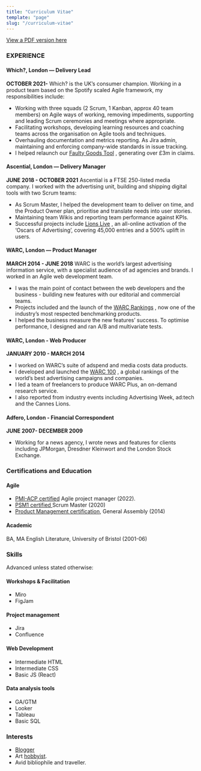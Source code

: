 ```yaml
---
title: "Curriculum Vitae"
template: "page"
slug: "/curriculum-vitae"
---
```


[View a PDF version here](https://josephclift.com/media/josephclift_cv_onepage_2022.pdf)
### EXPERIENCE
#### Which?, London — Delivery Lead
**OCTOBER 2021-**
Which? is the UK’s consumer champion. Working in a product team based on the Spotify scaled Agile framework, my responsibilities include:
* Working with three squads (2 Scrum, 1 Kanban, approx 40 team members) on Agile ways of working, removing impediments, supporting and leading Scrum ceremonies and meetings where appropriate.
* Facilitating workshops, developing learning resources and coaching teams across the organisation  on Agile tools and techniques.
* Overhauling documentation and metrics reporting. As Jira admin, maintaining and enforcing company-wide standards in issue tracking.
* I helped relaunch our  [Faulty Goods Tool](https://josephclift.com/projects) , generating over £3m in claims.
#### Ascential, London — Delivery Manager
**JUNE 2018 - OCTOBER 2021**
Ascential is a FTSE 250-listed media company. I worked with the advertising unit, building and shipping digital tools with two Scrum teams:
* As Scrum Master, I helped the development team to deliver on time, and the Product Owner plan, prioritise and translate needs into user stories. 
* Maintaining team Wikis and reporting team performance against KPIs.
* Successful projects include  [Lions Live](https://josephclift.com/projects) , an all-online activation of the ‘Oscars of Advertising’, covering 45,000 entries and a 500% uplift in users.
#### WARC, London — Product Manager
**MARCH 2014 - JUNE 2018**
WARC is the world’s largest advertising information service, with a specialist audience of ad agencies and brands. I worked in an Agile web development team.
* I was the main point of contact between the web developers and the business - building new features with our editorial and commercial teams.
* Projects included and the launch of the  [WARC Rankings](https://josephclift.com/projects) , now one of the industry’s most respected benchmarking products.
* I helped the business measure the new features’ success. To optimise performance, I designed and ran A/B and multivariate tests.
#### WARC, London - Web Producer
**JANUARY 2010 - MARCH 2014**
* I worked on WARC’s suite of adspend and media costs data products. 
* I developed and launched the  [WARC 100](https://www.warc.com/warc100) , a global rankings of the world’s best advertising campaigns and companies.
* I led a team of freelancers to produce WARC Plus, an on-demand research service. 
* I also reported from industry events including Advertising Week, ad:tech and the Cannes Lions.
#### Adfero, London - Financial Correspondent
**JUNE 2007- DECEMBER 2009**
* Working for a news agency, I wrote news and features for clients including JPMorgan, Dresdner Kleinwort and the London Stock Exchange.
### Certifications and Education
#### Agile  
* [PMI-ACP certified](https://josephclift.com/media/josephclift_PMI-ACP_certificate.pdf)  Agile project manager (2022).
* [PSM1 certified ](https://josephclift.com/media/josephclift_PSMI_certificate.pdf) Scrum Master (2020)
* [Product Management certification](/media/josephclift_GA_certificate.pdf), General Assembly (2014)
#### Academic
BA, MA English Literature, University of Bristol (2001-06)
### Skills
Advanced unless stated otherwise:
#### Workshops & Facilitation
* Miro
* FigJam
#### Project management
* Jira
* Confluence
#### Web Development
* Intermediate HTML
* Intermediate CSS
* Basic JS (React)
#### Data analysis tools
* GA/GTM
* Looker
* Tableau
* Basic SQL
### Interests
* [Blogger](http://josephclift.com/)  
* Art  [hobbyist](https://artangled.com/). 
* Avid bibliophile and traveller.
